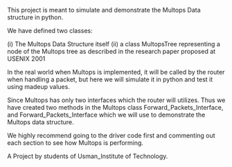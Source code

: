  This project is meant to simulate and demonstrate the Multops Data structure in python.

  We have defined two classes:
  
  (i) The Multops Data Structure itself
  (ii) a class MultopsTree representing a node of the Multops tree as described in the research paper proposed at USENIX 2001

  In the real world when Multops is implemented, it will be called by the router when handling a packet, but here we will simulate it in python and test it using madeup values.
  
  Since Multops has only two interfaces which the router will utilizes.
  Thus we have created two methods in the Multops class Forward_Packets_Interface, and Forward_Packets_Interface which we will use to demonstrate the Multops data structure.

  We highly recommend going to the driver code first and commenting out each section to see how Multops is performing.



  A Project by students of Usman_Institute of Technology.
